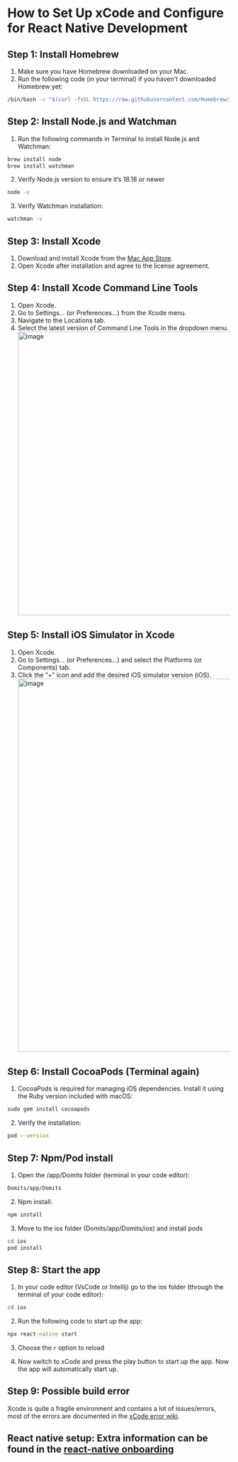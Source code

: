 # How to Set Up xCode and Configure for React Native Development

## Step 1: Install Homebrew
1. Make sure you have Homebrew downloaded on your Mac.
2. Run the following code (in your terminal) if you haven't downloaded Homebrew yet:
```cmd
/bin/bash -c "$(curl -fsSL https://raw.githubusercontent.com/Homebrew/install/HEAD/install.sh)"
```
## Step 2: Install Node.js and Watchman
1. Run the following commands in Terminal to install Node.js and Watchman:
```cmd
brew install node
brew install watchman
```
2. Verify Node.js version to ensure it’s 18.18 or newer
```cmd
node -v
```
3. Verify Watchman installation:
```cmd
watchman -v
```
## Step 3: Install Xcode
1. Download and install Xcode from the [Mac App Store](https://apps.apple.com/us/app/xcode/id497799835?mt=12).
2. Open Xcode after installation and agree to the license agreement.

## Step 4: Install Xcode Command Line Tools
1. Open Xcode.
2. Go to Settings… (or Preferences…) from the Xcode menu.
3. Navigate to the Locations tab.
4. Select the latest version of Command Line Tools in the dropdown menu.
   <img width="639" alt="image" src="https://github.com/user-attachments/assets/3512ec39-8b66-42a6-8e2c-7050244e0fa2">

## Step 5: Install iOS Simulator in Xcode
1. Open Xcode.
2. Go to Settings… (or Preferences…) and select the Platforms (or Components) tab.
3. Click the “+” icon and add the desired iOS simulator version (iOS).
   <img width="841" alt="image" src="https://github.com/user-attachments/assets/42dfcc38-f433-4a9c-89a9-7b8105949f48">

## Step 6: Install CocoaPods (Terminal again)
1. CocoaPods is required for managing iOS dependencies. Install it using the Ruby version included with macOS:
```cmd
sudo gem install cocoapods
```
2. Verify the installation:
```cmd
pod --version
```

## Step 7: Npm/Pod install

1. Open the /app/Domits folder (terminal in your code editor):
```cmd
Domits/app/Domits
```
2. Npm install:
```cmd
npm install
```
3. Move to the ios folder (Domits/app/Domits/ios) and install pods
```cmd
cd ios
pod install
```

## Step 8: Start the app

1. In your code editor (VsCode or Intellij) go to the ios folder (through the terminal of your code editor):
```cmd
cd ios  
```
2. Run the following code to start up the app:
```cmd
npx react-native start  
```
3. Choose the `r` option to reload

4. Now switch to xCode and press the play button to start up the app. Now the app will automatically start up.

## Step 9: Possible build error

Xcode is quite a fragile environment and contains a lot of issues/errors, most of the errors are documented in the [xCode error wiki](https://github.com/domits1/Domits/wiki/iOS-xCode-Errors).

## React native setup: Extra information can be found in the [react-native onboarding](https://reactnative.dev/docs/set-up-your-environment)
